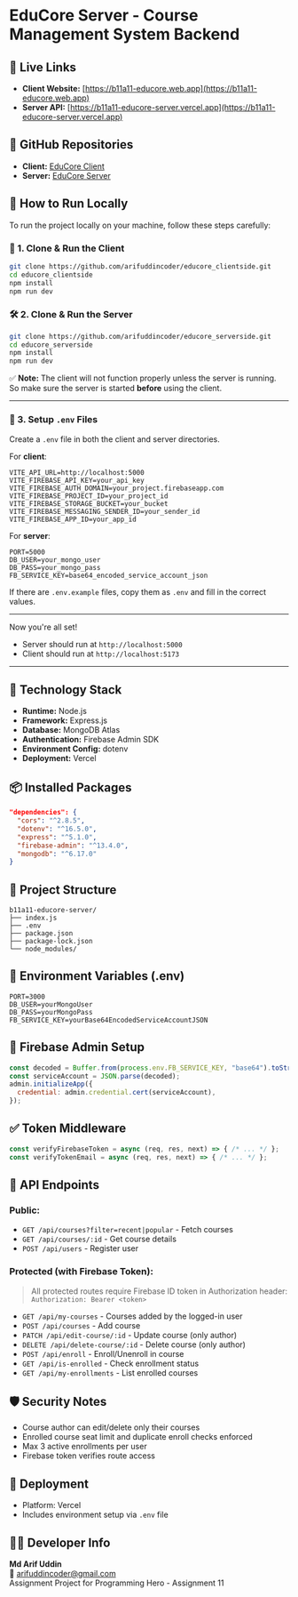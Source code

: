 # EduCore Server - Course Management System Backend

## 🚀 Live Links
- **Client Website:** [https://b11a11-educore.web.app](https://b11a11-educore.web.app)
- **Server API:** [https://b11a11-educore-server.vercel.app](https://b11a11-educore-server.vercel.app)

## 📁 GitHub Repositories
- **Client:** [EduCore Client](https://github.com/arifuddincoder/educore_clientside)
- **Server:** [EduCore Server](https://github.com/arifuddincoder/educore_serverside)

## 🧪 How to Run Locally

To run the project locally on your machine, follow these steps carefully:

### 🚀 1. Clone & Run the Client

```bash
git clone https://github.com/arifuddincoder/educore_clientside.git
cd educore_clientside
npm install
npm run dev
```

### 🛠️ 2. Clone & Run the Server

```bash
git clone https://github.com/arifuddincoder/educore_serverside.git
cd educore_serverside
npm install
npm run dev
```

✅ **Note:** The client will not function properly unless the server is running.  
So make sure the server is started **before** using the client.

---

### 🔐 3. Setup `.env` Files

Create a `.env` file in both the client and server directories.

For **client**:
```
VITE_API_URL=http://localhost:5000
VITE_FIREBASE_API_KEY=your_api_key
VITE_FIREBASE_AUTH_DOMAIN=your_project.firebaseapp.com
VITE_FIREBASE_PROJECT_ID=your_project_id
VITE_FIREBASE_STORAGE_BUCKET=your_bucket
VITE_FIREBASE_MESSAGING_SENDER_ID=your_sender_id
VITE_FIREBASE_APP_ID=your_app_id
```

For **server**:
```
PORT=5000
DB_USER=your_mongo_user
DB_PASS=your_mongo_pass
FB_SERVICE_KEY=base64_encoded_service_account_json
```

If there are `.env.example` files, copy them as `.env` and fill in the correct values.

---

Now you're all set!  
- Server should run at `http://localhost:5000`  
- Client should run at `http://localhost:5173`

---


## 🔧 Technology Stack
- **Runtime:** Node.js
- **Framework:** Express.js
- **Database:** MongoDB Atlas
- **Authentication:** Firebase Admin SDK
- **Environment Config:** dotenv
- **Deployment:** Vercel

## 📦 Installed Packages
```json
"dependencies": {
  "cors": "^2.8.5",
  "dotenv": "^16.5.0",
  "express": "^5.1.0",
  "firebase-admin": "^13.4.0",
  "mongodb": "^6.17.0"
}
```

## 📂 Project Structure
```
b11a11-educore-server/
├── index.js
├── .env
├── package.json
├── package-lock.json
└── node_modules/
```

## 📃 Environment Variables (.env)
```
PORT=3000
DB_USER=yourMongoUser
DB_PASS=yourMongoPass
FB_SERVICE_KEY=yourBase64EncodedServiceAccountJSON
```

## 🔐 Firebase Admin Setup
```js
const decoded = Buffer.from(process.env.FB_SERVICE_KEY, "base64").toString("utf8");
const serviceAccount = JSON.parse(decoded);
admin.initializeApp({
  credential: admin.credential.cert(serviceAccount),
});
```

## ✅ Token Middleware
```js
const verifyFirebaseToken = async (req, res, next) => { /* ... */ };
const verifyTokenEmail = async (req, res, next) => { /* ... */ };
```

## 🔢 API Endpoints
### Public:
- `GET /api/courses?filter=recent|popular` - Fetch courses
- `GET /api/courses/:id` - Get course details
- `POST /api/users` - Register user

### Protected (with Firebase Token):
> All protected routes require Firebase ID token in Authorization header:
> `Authorization: Bearer <token>`

- `GET /api/my-courses` - Courses added by the logged-in user
- `POST /api/courses` - Add course
- `PATCH /api/edit-course/:id` - Update course (only author)
- `DELETE /api/delete-course/:id` - Delete course (only author)
- `POST /api/enroll` - Enroll/Unenroll in course
- `GET /api/is-enrolled` - Check enrollment status
- `GET /api/my-enrollments` - List enrolled courses

## 🛡️ Security Notes
- Course author can edit/delete only their courses
- Enrolled course seat limit and duplicate enroll checks enforced
- Max 3 active enrollments per user
- Firebase token verifies route access

## 🚨 Deployment
- Platform: Vercel
- Includes environment setup via `.env` file

## 👨‍💼 Developer Info
**Md Arif Uddin**  
📧 arifuddincoder@gmail.com  
Assignment Project for Programming Hero - Assignment 11

